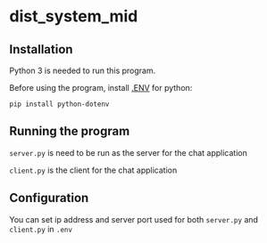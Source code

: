 # dist_system_mid

## Installation
Python 3 is needed to run this program.

Before using the program, install [.ENV](https://pypi.org/project/python-dotenv/) for python:
```
pip install python-dotenv
```

## Running the program

`server.py` is need to be run as the server for the chat application

`client.py` is the client for the chat application

## Configuration
You can set ip address and server port used for both `server.py` and `client.py` in `.env` 
